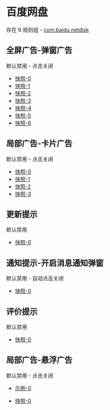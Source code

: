 # 百度网盘

存在 6 规则组 - [com.baidu.netdisk](/src/apps/com.baidu.netdisk.ts)

## 全屏广告-弹窗广告

默认禁用 - 点击关闭

- [快照-0](https://i.gkd.li/i/12642505)
- [快照-1](https://i.gkd.li/i/12783106)
- [快照-2](https://i.gkd.li/i/12923937)
- [快照-3](https://i.gkd.li/i/13806852)
- [快照-4](https://i.gkd.li/i/14730106)
- [快照-5](https://i.gkd.li/i/14822799)
- [快照-6](https://i.gkd.li/i/12648987)

## 局部广告-卡片广告

默认禁用 - 点击关闭

- [快照-0](https://i.gkd.li/i/12706544)
- [快照-1](https://i.gkd.li/i/12706544)
- [快照-2](https://i.gkd.li/i/12706549)
- [快照-3](https://i.gkd.li/i/12924036)

## 更新提示

默认禁用

- [快照-0](https://i.gkd.li/i/12863984)

## 通知提示-开启消息通知弹窗

默认禁用 - 自动点击关闭

- [快照-0](https://i.gkd.li/i/12923936)

## 评价提示

默认禁用

- [快照-0](https://i.gkd.li/i/14317054)

## 局部广告-悬浮广告

默认禁用 - 点击关闭

- [示例-0](https://m.gkd.li/57941037/470eec82-ed99-4f50-beba-2587e525cfdf)

- [快照-0](https://i.gkd.li/i/14278618)

